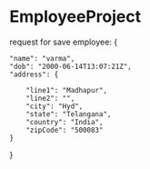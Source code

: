 # EmployeeProject
request for save employee:
{

	"name": "varma",
	"dob": "2000-06-14T13:07:21Z",
	"address": {
		
		"line1": "Madhapur",
		"line2": "",
		"city": "Hyd",
		"state": "Telangana",
		"country": "India",
		"zipCode": "500083"
	}
}

